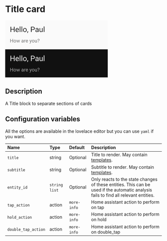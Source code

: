 # Title card

![Title light](../images/title-light.png)
![Title dark](../images/title-dark.png)

## Description

A Title block to separate sections of cards

## Configuration variables

All the options are available in the lovelace editor but you can use `yaml` if you want.

| Name        | Type            | Default  | Description                                                                                                                         |
| :---------- | :-------------- | :------- | :---------------------------------------------------------------------------------------------------------------------------------- |
| `title`     | string          | Optional | Title to render. May contain [templates](https://www.home-assistant.io/docs/configuration/templating/).                             |
| `subtitle`  | string          | Optional | Subtitle to render. May contain [templates](https://www.home-assistant.io/docs/configuration/templating/).                          |
| `entity_id` | `string` `list` | Optional | Only reacts to the state changes of these entities. This can be used if the automatic analysis fails to find all relevant entities. |
| `tap_action`        | action                                              | `more-info` | Home assistant action to perform on tap                                             |
| `hold_action`       | action                                              | `more-info` | Home assistant action to perform on hold                                            |
| `double_tap_action` | action                                              | `more-info` | Home assistant action to perform on double_tap
